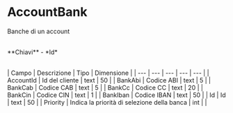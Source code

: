 # AccountBank
Banche di un account

<br>
**Chiavi**
- *Id*
<br><br>

| Campo | Descrizione | Tipo | Dimensione | 
| --- | --- | --- | --- | --- |
| AccountId | Id del cliente | text | 50 |
| BankAbi | Codice ABI | text | 5 |
| BankCab | Codice CAB | text | 5 |
| BankCc | Codice CC | text | 20 |
| BankCin | Codice CIN | text | 1 |
| BankIban | Codice IBAN | text | 50 |
| Id | Id | text | 50 |
| Priority | Indica la priorità di selezione della banca | int |  |

